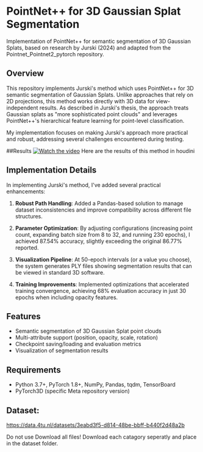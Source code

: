 # PointNet++ for 3D Gaussian Splat Segmentation

Implementation of PointNet++ for semantic segmentation of 3D Gaussian Splats, based on research by Jurski (2024) and adapted from the Pointnet_Pointnet2_pytorch repository.

## Overview

This repository implements Jurski's method which uses PointNet++ for 3D semantic segmentation of Gaussian Splats. Unlike approaches that rely on 2D projections, this method works directly with 3D data for view-independent results. As described in Jurski's thesis, the approach treats Gaussian splats as "more sophisticated point clouds" and leverages PointNet++'s hierarchical feature learning for point-level classification.

My implementation focuses on making Jurski's approach more practical and robust, addressing several challenges encountered during testing.

##Results
[![Watch the video](https://img.shields.io/badge/Watch--Video-PointNet++-blue?logo=playstation)](https://storage.googleapis.com/anmstorage/Master_class/point_net_results.mp4)
Here are the results of this method in houdini


## Implementation Details

In implementing Jurski's method, I've added several practical enhancements:

1. **Robust Path Handling**: Added a Pandas-based solution to manage dataset inconsistencies and improve compatibility across different file structures.

2. **Parameter Optimization**: By adjusting configurations (increasing point count, expanding batch size from 8 to 32, and running 230 epochs), I achieved 87.54% accuracy, slightly exceeding the original 86.77% reported.

3. **Visualization Pipeline**: At 50-epoch intervals (or a value you choose), the system generates PLY files showing segmentation results that can be viewed in standard 3D software.

4. **Training Improvements**: Implemented optimizations that accelerated training convergence, achieving 68% evaluation accuracy in just 30 epochs when including opacity features.

## Features
- Semantic segmentation of 3D Gaussian Splat point clouds
- Multi-attribute support (position, opacity, scale, rotation)
- Checkpoint saving/loading and evaluation metrics
- Visualization of segmentation results

## Requirements
- Python 3.7+, PyTorch 1.8+, NumPy, Pandas, tqdm, TensorBoard
- PyTorch3D (specific Meta repository version)

## Dataset:

https://data.4tu.nl/datasets/3eabd3f5-d814-48be-bbff-b440f2d48a2b


Do not use Download all files! Download each catagory seperatly and place in the dataset folder. 
